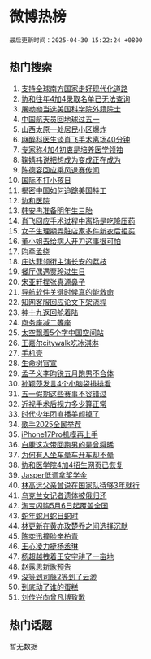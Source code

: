 # 微博热榜

`最后更新时间：2025-04-30 15:22:24 +0800`

## 热门搜索

1. [支持全球南方国家走好现代化道路](https://m.weibo.cn/search?containerid=100103type%3D1%26t%3D10%26q%3D%23%E6%94%AF%E6%8C%81%E5%85%A8%E7%90%83%E5%8D%97%E6%96%B9%E5%9B%BD%E5%AE%B6%E8%B5%B0%E5%A5%BD%E7%8E%B0%E4%BB%A3%E5%8C%96%E9%81%93%E8%B7%AF%23&stream_entry_id=51&isnewpage=1&extparam=seat%3D1%26filter_type%3Drealtimehot%26pos%3D0%26stream_entry_id%3D51%26c_type%3D51%26q%3D%2523%25E6%2594%25AF%25E6%258C%2581%25E5%2585%25A8%25E7%2590%2583%25E5%258D%2597%25E6%2596%25B9%25E5%259B%25BD%25E5%25AE%25B6%25E8%25B5%25B0%25E5%25A5%25BD%25E7%258E%25B0%25E4%25BB%25A3%25E5%258C%2596%25E9%2581%2593%25E8%25B7%25AF%2523%26dgr%3D0%26cate%3D10103%26display_time%3D1745997743%26pre_seqid%3D174599774316801870907113)
1. [协和往年4加4录取名单已无法查询](https://m.weibo.cn/search?containerid=100103type%3D1%26t%3D10%26q%3D%23%E5%8D%8F%E5%92%8C%E5%BE%80%E5%B9%B44%E5%8A%A04%E5%BD%95%E5%8F%96%E5%90%8D%E5%8D%95%E5%B7%B2%E6%97%A0%E6%B3%95%E6%9F%A5%E8%AF%A2%23&stream_entry_id=31&isnewpage=1&extparam=seat%3D1%26realpos%3D1%26flag%3D1%26c_type%3D31%26pos%3D0%26dgr%3D0%26cate%3D5001%26filter_type%3Drealtimehot%26stream_entry_id%3D31%26lcate%3D5001%26band_rank%3D1%26q%3D%2523%25E5%258D%258F%25E5%2592%258C%25E5%25BE%2580%25E5%25B9%25B44%25E5%258A%25A04%25E5%25BD%2595%25E5%258F%2596%25E5%2590%258D%25E5%258D%2595%25E5%25B7%25B2%25E6%2597%25A0%25E6%25B3%2595%25E6%259F%25A5%25E8%25AF%25A2%2523%26display_time%3D1745997743%26pre_seqid%3D174599774316801870907113)
1. [屠呦呦当选美国科学院外籍院士](https://m.weibo.cn/search?containerid=100103type%3D1%26t%3D10%26q%3D%23%E5%B1%A0%E5%91%A6%E5%91%A6%E5%BD%93%E9%80%89%E7%BE%8E%E5%9B%BD%E7%A7%91%E5%AD%A6%E9%99%A2%E5%A4%96%E7%B1%8D%E9%99%A2%E5%A3%AB%23&stream_entry_id=31&isnewpage=1&extparam=seat%3D1%26realpos%3D2%26flag%3D2%26c_type%3D31%26pos%3D1%26dgr%3D0%26cate%3D5001%26filter_type%3Drealtimehot%26stream_entry_id%3D31%26lcate%3D5001%26band_rank%3D2%26q%3D%2523%25E5%25B1%25A0%25E5%2591%25A6%25E5%2591%25A6%25E5%25BD%2593%25E9%2580%2589%25E7%25BE%258E%25E5%259B%25BD%25E7%25A7%2591%25E5%25AD%25A6%25E9%2599%25A2%25E5%25A4%2596%25E7%25B1%258D%25E9%2599%25A2%25E5%25A3%25AB%2523%26display_time%3D1745997743%26pre_seqid%3D174599774316801870907113)
1. [中国航天员回地球过五一](https://m.weibo.cn/search?containerid=100103type%3D1%26t%3D10%26q%3D%23%E4%B8%AD%E5%9B%BD%E8%88%AA%E5%A4%A9%E5%91%98%E5%9B%9E%E5%9C%B0%E7%90%83%E8%BF%87%E4%BA%94%E4%B8%80%23&stream_entry_id=31&isnewpage=1&extparam=seat%3D1%26realpos%3D3%26flag%3D0%26c_type%3D31%26pos%3D2%26dgr%3D0%26cate%3D5001%26filter_type%3Drealtimehot%26stream_entry_id%3D31%26lcate%3D5001%26band_rank%3D3%26q%3D%2523%25E4%25B8%25AD%25E5%259B%25BD%25E8%2588%25AA%25E5%25A4%25A9%25E5%2591%2598%25E5%259B%259E%25E5%259C%25B0%25E7%2590%2583%25E8%25BF%2587%25E4%25BA%2594%25E4%25B8%2580%2523%26display_time%3D1745997743%26pre_seqid%3D174599774316801870907113)
1. [山西太原一处居民小区爆炸](https://m.weibo.cn/search?containerid=100103type%3D1%26t%3D10%26q%3D%23%E5%B1%B1%E8%A5%BF%E5%A4%AA%E5%8E%9F%E4%B8%80%E5%A4%84%E5%B1%85%E6%B0%91%E5%B0%8F%E5%8C%BA%E7%88%86%E7%82%B8%23&stream_entry_id=31&isnewpage=1&extparam=seat%3D1%26realpos%3D4%26flag%3D1%26c_type%3D31%26pos%3D3%26dgr%3D0%26cate%3D5001%26filter_type%3Drealtimehot%26stream_entry_id%3D31%26lcate%3D5001%26band_rank%3D4%26q%3D%2523%25E5%25B1%25B1%25E8%25A5%25BF%25E5%25A4%25AA%25E5%258E%259F%25E4%25B8%2580%25E5%25A4%2584%25E5%25B1%2585%25E6%25B0%2591%25E5%25B0%258F%25E5%258C%25BA%25E7%2588%2586%25E7%2582%25B8%2523%26display_time%3D1745997743%26pre_seqid%3D174599774316801870907113)
1. [麻醉科医生谈肖飞手术离场40分钟](https://m.weibo.cn/search?containerid=100103type%3D1%26t%3D10%26q%3D%23%E9%BA%BB%E9%86%89%E7%A7%91%E5%8C%BB%E7%94%9F%E8%B0%88%E8%82%96%E9%A3%9E%E6%89%8B%E6%9C%AF%E7%A6%BB%E5%9C%BA40%E5%88%86%E9%92%9F%23&stream_entry_id=31&isnewpage=1&extparam=seat%3D1%26realpos%3D5%26flag%3D0%26c_type%3D31%26pos%3D4%26dgr%3D0%26cate%3D5001%26filter_type%3Drealtimehot%26stream_entry_id%3D31%26lcate%3D5001%26band_rank%3D5%26q%3D%2523%25E9%25BA%25BB%25E9%2586%2589%25E7%25A7%2591%25E5%258C%25BB%25E7%2594%259F%25E8%25B0%2588%25E8%2582%2596%25E9%25A3%259E%25E6%2589%258B%25E6%259C%25AF%25E7%25A6%25BB%25E5%259C%25BA40%25E5%2588%2586%25E9%2592%259F%2523%26display_time%3D1745997743%26pre_seqid%3D174599774316801870907113)
1. [专家称4加4初衷是培养医学领袖](https://m.weibo.cn/search?containerid=100103type%3D1%26t%3D10%26q%3D%23%E4%B8%93%E5%AE%B6%E7%A7%B04%E5%8A%A04%E5%88%9D%E8%A1%B7%E6%98%AF%E5%9F%B9%E5%85%BB%E5%8C%BB%E5%AD%A6%E9%A2%86%E8%A2%96%23&stream_entry_id=31&isnewpage=1&extparam=seat%3D1%26realpos%3D6%26flag%3D0%26c_type%3D31%26pos%3D5%26dgr%3D0%26cate%3D5001%26filter_type%3Drealtimehot%26stream_entry_id%3D31%26lcate%3D5001%26band_rank%3D6%26q%3D%2523%25E4%25B8%2593%25E5%25AE%25B6%25E7%25A7%25B04%25E5%258A%25A04%25E5%2588%259D%25E8%25A1%25B7%25E6%2598%25AF%25E5%259F%25B9%25E5%2585%25BB%25E5%258C%25BB%25E5%25AD%25A6%25E9%25A2%2586%25E8%25A2%2596%2523%26display_time%3D1745997743%26pre_seqid%3D174599774316801870907113)
1. [鞠婧祎说把想成为变成正在成为](https://m.weibo.cn/search?containerid=100103type%3D1%26t%3D10%26q%3D%23%E9%9E%A0%E5%A9%A7%E7%A5%8E%E8%AF%B4%E6%8A%8A%E6%83%B3%E6%88%90%E4%B8%BA%E5%8F%98%E6%88%90%E6%AD%A3%E5%9C%A8%E6%88%90%E4%B8%BA%23&stream_entry_id=31&isnewpage=1&extparam=seat%3D1%26realpos%3D7%26flag%3D1%26c_type%3D31%26pos%3D6%26dgr%3D0%26cate%3D5001%26filter_type%3Drealtimehot%26stream_entry_id%3D31%26lcate%3D5001%26band_rank%3D7%26q%3D%2523%25E9%259E%25A0%25E5%25A9%25A7%25E7%25A5%258E%25E8%25AF%25B4%25E6%258A%258A%25E6%2583%25B3%25E6%2588%2590%25E4%25B8%25BA%25E5%258F%2598%25E6%2588%2590%25E6%25AD%25A3%25E5%259C%25A8%25E6%2588%2590%25E4%25B8%25BA%2523%26display_time%3D1745997743%26pre_seqid%3D174599774316801870907113)
1. [陈德容回应乘风退赛传闻](https://m.weibo.cn/search?containerid=100103type%3D1%26t%3D10%26q%3D%23%E9%99%88%E5%BE%B7%E5%AE%B9%E5%9B%9E%E5%BA%94%E4%B9%98%E9%A3%8E%E9%80%80%E8%B5%9B%E4%BC%A0%E9%97%BB%23&stream_entry_id=31&isnewpage=1&extparam=seat%3D1%26realpos%3D8%26flag%3D1%26c_type%3D31%26pos%3D7%26dgr%3D0%26cate%3D5001%26filter_type%3Drealtimehot%26stream_entry_id%3D31%26lcate%3D5001%26band_rank%3D8%26q%3D%2523%25E9%2599%2588%25E5%25BE%25B7%25E5%25AE%25B9%25E5%259B%259E%25E5%25BA%2594%25E4%25B9%2598%25E9%25A3%258E%25E9%2580%2580%25E8%25B5%259B%25E4%25BC%25A0%25E9%2597%25BB%2523%26display_time%3D1745997743%26pre_seqid%3D174599774316801870907113)
1. [国际不打小孩日](https://m.weibo.cn/search?containerid=100103type%3D1%26t%3D10%26q%3D%E5%9B%BD%E9%99%85%E4%B8%8D%E6%89%93%E5%B0%8F%E5%AD%A9%E6%97%A5&stream_entry_id=31&isnewpage=1&extparam=seat%3D1%26realpos%3D9%26flag%3D1%26c_type%3D31%26pos%3D8%26dgr%3D0%26cate%3D5001%26filter_type%3Drealtimehot%26stream_entry_id%3D31%26lcate%3D5001%26band_rank%3D9%26q%3D%25E5%259B%25BD%25E9%2599%2585%25E4%25B8%258D%25E6%2589%2593%25E5%25B0%258F%25E5%25AD%25A9%25E6%2597%25A5%26display_time%3D1745997743%26pre_seqid%3D174599774316801870907113)
1. [揭密中国如何追踪美国特工](https://m.weibo.cn/search?containerid=100103type%3D1%26t%3D10%26q%3D%23%E6%8F%AD%E5%AF%86%E4%B8%AD%E5%9B%BD%E5%A6%82%E4%BD%95%E8%BF%BD%E8%B8%AA%E7%BE%8E%E5%9B%BD%E7%89%B9%E5%B7%A5%23&stream_entry_id=31&isnewpage=1&extparam=seat%3D1%26realpos%3D10%26flag%3D0%26c_type%3D31%26pos%3D9%26dgr%3D0%26cate%3D5001%26filter_type%3Drealtimehot%26stream_entry_id%3D31%26lcate%3D5001%26band_rank%3D10%26q%3D%2523%25E6%258F%25AD%25E5%25AF%2586%25E4%25B8%25AD%25E5%259B%25BD%25E5%25A6%2582%25E4%25BD%2595%25E8%25BF%25BD%25E8%25B8%25AA%25E7%25BE%258E%25E5%259B%25BD%25E7%2589%25B9%25E5%25B7%25A5%2523%26display_time%3D1745997743%26pre_seqid%3D174599774316801870907113)
1. [协和医院](https://m.weibo.cn/search?containerid=100103type%3D1%26t%3D10%26q%3D%E5%8D%8F%E5%92%8C%E5%8C%BB%E9%99%A2&stream_entry_id=31&isnewpage=1&extparam=seat%3D1%26realpos%3D11%26flag%3D2%26c_type%3D31%26pos%3D10%26dgr%3D0%26cate%3D5001%26filter_type%3Drealtimehot%26stream_entry_id%3D31%26lcate%3D5001%26band_rank%3D11%26q%3D%25E5%258D%258F%25E5%2592%258C%25E5%258C%25BB%25E9%2599%25A2%26display_time%3D1745997743%26pre_seqid%3D174599774316801870907113)
1. [韩安冉准备明年生三胎](https://m.weibo.cn/search?containerid=100103type%3D1%26t%3D10%26q%3D%23%E9%9F%A9%E5%AE%89%E5%86%89%E5%87%86%E5%A4%87%E6%98%8E%E5%B9%B4%E7%94%9F%E4%B8%89%E8%83%8E%23&stream_entry_id=31&isnewpage=1&extparam=seat%3D1%26realpos%3D12%26flag%3D1%26c_type%3D31%26pos%3D11%26dgr%3D0%26cate%3D5001%26filter_type%3Drealtimehot%26stream_entry_id%3D31%26lcate%3D5001%26band_rank%3D12%26q%3D%2523%25E9%259F%25A9%25E5%25AE%2589%25E5%2586%2589%25E5%2587%2586%25E5%25A4%2587%25E6%2598%258E%25E5%25B9%25B4%25E7%2594%259F%25E4%25B8%2589%25E8%2583%258E%2523%26display_time%3D1745997743%26pre_seqid%3D174599774316801870907113)
1. [肖飞回应手术过程中离场是吃降压药](https://m.weibo.cn/search?containerid=100103type%3D1%26t%3D10%26q%3D%23%E8%82%96%E9%A3%9E%E5%9B%9E%E5%BA%94%E6%89%8B%E6%9C%AF%E8%BF%87%E7%A8%8B%E4%B8%AD%E7%A6%BB%E5%9C%BA%E6%98%AF%E5%90%83%E9%99%8D%E5%8E%8B%E8%8D%AF%23&stream_entry_id=31&isnewpage=1&extparam=seat%3D1%26realpos%3D13%26flag%3D2%26c_type%3D31%26pos%3D12%26dgr%3D0%26cate%3D5001%26filter_type%3Drealtimehot%26stream_entry_id%3D31%26lcate%3D5001%26band_rank%3D13%26q%3D%2523%25E8%2582%2596%25E9%25A3%259E%25E5%259B%259E%25E5%25BA%2594%25E6%2589%258B%25E6%259C%25AF%25E8%25BF%2587%25E7%25A8%258B%25E4%25B8%25AD%25E7%25A6%25BB%25E5%259C%25BA%25E6%2598%25AF%25E5%2590%2583%25E9%2599%258D%25E5%258E%258B%25E8%258D%25AF%2523%26display_time%3D1745997743%26pre_seqid%3D174599774316801870907113)
1. [女子生理期弄脏店家多件新衣后拒买](https://m.weibo.cn/search?containerid=100103type%3D1%26t%3D10%26q%3D%23%E5%A5%B3%E5%AD%90%E7%94%9F%E7%90%86%E6%9C%9F%E5%BC%84%E8%84%8F%E5%BA%97%E5%AE%B6%E5%A4%9A%E4%BB%B6%E6%96%B0%E8%A1%A3%E5%90%8E%E6%8B%92%E4%B9%B0%23&stream_entry_id=31&isnewpage=1&extparam=seat%3D1%26realpos%3D14%26flag%3D2%26c_type%3D31%26pos%3D13%26dgr%3D0%26cate%3D5001%26filter_type%3Drealtimehot%26stream_entry_id%3D31%26lcate%3D5001%26band_rank%3D14%26q%3D%2523%25E5%25A5%25B3%25E5%25AD%2590%25E7%2594%259F%25E7%2590%2586%25E6%259C%259F%25E5%25BC%2584%25E8%2584%258F%25E5%25BA%2597%25E5%25AE%25B6%25E5%25A4%259A%25E4%25BB%25B6%25E6%2596%25B0%25E8%25A1%25A3%25E5%2590%258E%25E6%258B%2592%25E4%25B9%25B0%2523%26display_time%3D1745997743%26pre_seqid%3D174599774316801870907113)
1. [董小姐去给病人开刀这事很可怕](https://m.weibo.cn/search?containerid=100103type%3D1%26t%3D10%26q%3D%E8%91%A3%E5%B0%8F%E5%A7%90%E5%8E%BB%E7%BB%99%E7%97%85%E4%BA%BA%E5%BC%80%E5%88%80%E8%BF%99%E4%BA%8B%E5%BE%88%E5%8F%AF%E6%80%95&stream_entry_id=31&isnewpage=1&extparam=seat%3D1%26realpos%3D15%26flag%3D2%26c_type%3D31%26pos%3D14%26dgr%3D0%26cate%3D5001%26filter_type%3Drealtimehot%26stream_entry_id%3D31%26lcate%3D5001%26band_rank%3D15%26q%3D%25E8%2591%25A3%25E5%25B0%258F%25E5%25A7%2590%25E5%258E%25BB%25E7%25BB%2599%25E7%2597%2585%25E4%25BA%25BA%25E5%25BC%2580%25E5%2588%2580%25E8%25BF%2599%25E4%25BA%258B%25E5%25BE%2588%25E5%258F%25AF%25E6%2580%2595%26display_time%3D1745997743%26pre_seqid%3D174599774316801870907113)
1. [昀牵孟绕](https://m.weibo.cn/search?containerid=100103type%3D1%26t%3D10%26q%3D%23%E6%98%80%E7%89%B5%E5%AD%9F%E7%BB%95%23&stream_entry_id=31&isnewpage=1&extparam=seat%3D1%26realpos%3D16%26flag%3D1%26c_type%3D31%26pos%3D15%26dgr%3D0%26cate%3D5001%26filter_type%3Drealtimehot%26stream_entry_id%3D31%26lcate%3D5001%26band_rank%3D16%26q%3D%2523%25E6%2598%2580%25E7%2589%25B5%25E5%25AD%259F%25E7%25BB%2595%2523%26display_time%3D1745997743%26pre_seqid%3D174599774316801870907113)
1. [庄达菲领衔主演长安的荔枝](https://m.weibo.cn/search?containerid=100103type%3D1%26t%3D10%26q%3D%23%E5%BA%84%E8%BE%BE%E8%8F%B2%E9%A2%86%E8%A1%94%E4%B8%BB%E6%BC%94%E9%95%BF%E5%AE%89%E7%9A%84%E8%8D%94%E6%9E%9D%23&stream_entry_id=31&isnewpage=1&extparam=seat%3D1%26realpos%3D17%26flag%3D1%26c_type%3D31%26pos%3D16%26dgr%3D0%26cate%3D5001%26filter_type%3Drealtimehot%26stream_entry_id%3D31%26lcate%3D5001%26band_rank%3D17%26q%3D%2523%25E5%25BA%2584%25E8%25BE%25BE%25E8%258F%25B2%25E9%25A2%2586%25E8%25A1%2594%25E4%25B8%25BB%25E6%25BC%2594%25E9%2595%25BF%25E5%25AE%2589%25E7%259A%2584%25E8%258D%2594%25E6%259E%259D%2523%26display_time%3D1745997743%26pre_seqid%3D174599774316801870907113)
1. [餐厅偶遇贾玲过生日](https://m.weibo.cn/search?containerid=100103type%3D1%26t%3D10%26q%3D%23%E9%A4%90%E5%8E%85%E5%81%B6%E9%81%87%E8%B4%BE%E7%8E%B2%E8%BF%87%E7%94%9F%E6%97%A5%23&stream_entry_id=31&isnewpage=1&extparam=seat%3D1%26realpos%3D18%26flag%3D0%26c_type%3D31%26pos%3D17%26dgr%3D0%26cate%3D5001%26filter_type%3Drealtimehot%26stream_entry_id%3D31%26lcate%3D5001%26band_rank%3D18%26q%3D%2523%25E9%25A4%2590%25E5%258E%2585%25E5%2581%25B6%25E9%2581%2587%25E8%25B4%25BE%25E7%258E%25B2%25E8%25BF%2587%25E7%2594%259F%25E6%2597%25A5%2523%26display_time%3D1745997743%26pre_seqid%3D174599774316801870907113)
1. [宋亚轩捏张真源鼻子](https://m.weibo.cn/search?containerid=100103type%3D1%26t%3D10%26q%3D%E5%AE%8B%E4%BA%9A%E8%BD%A9%E6%8D%8F%E5%BC%A0%E7%9C%9F%E6%BA%90%E9%BC%BB%E5%AD%90&stream_entry_id=31&isnewpage=1&extparam=seat%3D1%26realpos%3D19%26flag%3D1%26c_type%3D31%26pos%3D18%26dgr%3D0%26cate%3D5001%26filter_type%3Drealtimehot%26stream_entry_id%3D31%26lcate%3D5001%26band_rank%3D19%26q%3D%25E5%25AE%258B%25E4%25BA%259A%25E8%25BD%25A9%25E6%258D%258F%25E5%25BC%25A0%25E7%259C%259F%25E6%25BA%2590%25E9%25BC%25BB%25E5%25AD%2590%26display_time%3D1745997743%26pre_seqid%3D174599774316801870907113)
1. [导航软件关键时候真的能救命](https://m.weibo.cn/search?containerid=100103type%3D1%26t%3D10%26q%3D%23%E5%AF%BC%E8%88%AA%E8%BD%AF%E4%BB%B6%E5%85%B3%E9%94%AE%E6%97%B6%E5%80%99%E7%9C%9F%E7%9A%84%E8%83%BD%E6%95%91%E5%91%BD%23&stream_entry_id=31&isnewpage=1&extparam=seat%3D1%26realpos%3D20%26flag%3D1%26c_type%3D31%26pos%3D19%26dgr%3D0%26cate%3D5001%26filter_type%3Drealtimehot%26stream_entry_id%3D31%26lcate%3D5001%26band_rank%3D20%26q%3D%2523%25E5%25AF%25BC%25E8%2588%25AA%25E8%25BD%25AF%25E4%25BB%25B6%25E5%2585%25B3%25E9%2594%25AE%25E6%2597%25B6%25E5%2580%2599%25E7%259C%259F%25E7%259A%2584%25E8%2583%25BD%25E6%2595%2591%25E5%2591%25BD%2523%26display_time%3D1745997743%26pre_seqid%3D174599774316801870907113)
1. [知网客服回应论文下架流程](https://m.weibo.cn/search?containerid=100103type%3D1%26t%3D10%26q%3D%23%E7%9F%A5%E7%BD%91%E5%AE%A2%E6%9C%8D%E5%9B%9E%E5%BA%94%E8%AE%BA%E6%96%87%E4%B8%8B%E6%9E%B6%E6%B5%81%E7%A8%8B%23&stream_entry_id=31&isnewpage=1&extparam=seat%3D1%26realpos%3D21%26flag%3D0%26c_type%3D31%26pos%3D20%26dgr%3D0%26cate%3D5001%26filter_type%3Drealtimehot%26stream_entry_id%3D31%26lcate%3D5001%26band_rank%3D21%26q%3D%2523%25E7%259F%25A5%25E7%25BD%2591%25E5%25AE%25A2%25E6%259C%258D%25E5%259B%259E%25E5%25BA%2594%25E8%25AE%25BA%25E6%2596%2587%25E4%25B8%258B%25E6%259E%25B6%25E6%25B5%2581%25E7%25A8%258B%2523%26display_time%3D1745997743%26pre_seqid%3D174599774316801870907113)
1. [神十九返回舱着陆](https://m.weibo.cn/search?containerid=100103type%3D1%26t%3D10%26q%3D%23%E7%A5%9E%E5%8D%81%E4%B9%9D%E8%BF%94%E5%9B%9E%E8%88%B1%E7%9D%80%E9%99%86%23&stream_entry_id=31&isnewpage=1&extparam=seat%3D1%26realpos%3D22%26flag%3D0%26c_type%3D31%26pos%3D21%26dgr%3D0%26cate%3D5001%26filter_type%3Drealtimehot%26stream_entry_id%3D31%26lcate%3D5001%26band_rank%3D22%26q%3D%2523%25E7%25A5%259E%25E5%258D%2581%25E4%25B9%259D%25E8%25BF%2594%25E5%259B%259E%25E8%2588%25B1%25E7%259D%2580%25E9%2599%2586%2523%26display_time%3D1745997743%26pre_seqid%3D174599774316801870907113)
1. [商务座减二等座](https://m.weibo.cn/search?containerid=100103type%3D1%26t%3D10%26q%3D%E5%95%86%E5%8A%A1%E5%BA%A7%E5%87%8F%E4%BA%8C%E7%AD%89%E5%BA%A7&stream_entry_id=31&isnewpage=1&extparam=seat%3D1%26realpos%3D23%26flag%3D2%26c_type%3D31%26pos%3D22%26dgr%3D0%26cate%3D5001%26filter_type%3Drealtimehot%26stream_entry_id%3D31%26lcate%3D5001%26band_rank%3D23%26q%3D%25E5%2595%2586%25E5%258A%25A1%25E5%25BA%25A7%25E5%2587%258F%25E4%25BA%258C%25E7%25AD%2589%25E5%25BA%25A7%26display_time%3D1745997743%26pre_seqid%3D174599774316801870907113)
1. [太空飘着5个字中国空间站](https://m.weibo.cn/search?containerid=100103type%3D1%26t%3D10%26q%3D%23%E5%A4%AA%E7%A9%BA%E9%A3%98%E7%9D%805%E4%B8%AA%E5%AD%97%E4%B8%AD%E5%9B%BD%E7%A9%BA%E9%97%B4%E7%AB%99%23&stream_entry_id=31&isnewpage=1&extparam=seat%3D1%26realpos%3D24%26flag%3D0%26c_type%3D31%26pos%3D23%26dgr%3D0%26cate%3D5001%26filter_type%3Drealtimehot%26stream_entry_id%3D31%26lcate%3D5001%26band_rank%3D24%26q%3D%2523%25E5%25A4%25AA%25E7%25A9%25BA%25E9%25A3%2598%25E7%259D%25805%25E4%25B8%25AA%25E5%25AD%2597%25E4%25B8%25AD%25E5%259B%25BD%25E7%25A9%25BA%25E9%2597%25B4%25E7%25AB%2599%2523%26display_time%3D1745997743%26pre_seqid%3D174599774316801870907113)
1. [王嘉尔citywalk吃冰淇淋](https://m.weibo.cn/search?containerid=100103type%3D1%26t%3D10%26q%3D%23%E7%8E%8B%E5%98%89%E5%B0%94citywalk%E5%90%83%E5%86%B0%E6%B7%87%E6%B7%8B%23&stream_entry_id=31&isnewpage=1&extparam=seat%3D1%26realpos%3D25%26flag%3D1%26c_type%3D31%26pos%3D24%26dgr%3D0%26cate%3D5001%26filter_type%3Drealtimehot%26stream_entry_id%3D31%26lcate%3D5001%26band_rank%3D25%26q%3D%2523%25E7%258E%258B%25E5%2598%2589%25E5%25B0%2594citywalk%25E5%2590%2583%25E5%2586%25B0%25E6%25B7%2587%25E6%25B7%258B%2523%26display_time%3D1745997743%26pre_seqid%3D174599774316801870907113)
1. [手机壳](https://m.weibo.cn/search?containerid=100103type%3D1%26t%3D10%26q%3D%E6%89%8B%E6%9C%BA%E5%A3%B3&stream_entry_id=31&isnewpage=1&extparam=seat%3D1%26realpos%3D26%26flag%3D1%26c_type%3D31%26pos%3D25%26dgr%3D0%26cate%3D5001%26filter_type%3Drealtimehot%26stream_entry_id%3D31%26lcate%3D5001%26band_rank%3D26%26q%3D%25E6%2589%258B%25E6%259C%25BA%25E5%25A3%25B3%26display_time%3D1745997743%26pre_seqid%3D174599774316801870907113)
1. [生命树官宣](https://m.weibo.cn/search?containerid=100103type%3D1%26t%3D10%26q%3D%23%E7%94%9F%E5%91%BD%E6%A0%91%E5%AE%98%E5%AE%A3%23&stream_entry_id=31&isnewpage=1&extparam=seat%3D1%26realpos%3D27%26flag%3D0%26c_type%3D31%26pos%3D26%26dgr%3D0%26cate%3D5001%26filter_type%3Drealtimehot%26stream_entry_id%3D31%26lcate%3D5001%26band_rank%3D27%26q%3D%2523%25E7%2594%259F%25E5%2591%25BD%25E6%25A0%2591%25E5%25AE%2598%25E5%25AE%25A3%2523%26display_time%3D1745997743%26pre_seqid%3D174599774316801870907113)
1. [孟子义李昀锐五月跑男不合体](https://m.weibo.cn/search?containerid=100103type%3D1%26t%3D10%26q%3D%E5%AD%9F%E5%AD%90%E4%B9%89%E6%9D%8E%E6%98%80%E9%94%90%E4%BA%94%E6%9C%88%E8%B7%91%E7%94%B7%E4%B8%8D%E5%90%88%E4%BD%93&stream_entry_id=31&isnewpage=1&extparam=seat%3D1%26realpos%3D28%26flag%3D1%26c_type%3D31%26pos%3D27%26dgr%3D0%26cate%3D5001%26filter_type%3Drealtimehot%26stream_entry_id%3D31%26lcate%3D5001%26band_rank%3D28%26q%3D%25E5%25AD%259F%25E5%25AD%2590%25E4%25B9%2589%25E6%259D%258E%25E6%2598%2580%25E9%2594%2590%25E4%25BA%2594%25E6%259C%2588%25E8%25B7%2591%25E7%2594%25B7%25E4%25B8%258D%25E5%2590%2588%25E4%25BD%2593%26display_time%3D1745997743%26pre_seqid%3D174599774316801870907113)
1. [孙颖莎发言4个小脑袋排排看](https://m.weibo.cn/search?containerid=100103type%3D1%26t%3D10%26q%3D%23%E5%AD%99%E9%A2%96%E8%8E%8E%E5%8F%91%E8%A8%804%E4%B8%AA%E5%B0%8F%E8%84%91%E8%A2%8B%E6%8E%92%E6%8E%92%E7%9C%8B%23&stream_entry_id=31&isnewpage=1&extparam=seat%3D1%26realpos%3D29%26flag%3D1%26c_type%3D31%26pos%3D28%26dgr%3D0%26cate%3D5001%26filter_type%3Drealtimehot%26stream_entry_id%3D31%26lcate%3D5001%26band_rank%3D29%26q%3D%2523%25E5%25AD%2599%25E9%25A2%2596%25E8%258E%258E%25E5%258F%2591%25E8%25A8%25804%25E4%25B8%25AA%25E5%25B0%258F%25E8%2584%2591%25E8%25A2%258B%25E6%258E%2592%25E6%258E%2592%25E7%259C%258B%2523%26display_time%3D1745997743%26pre_seqid%3D174599774316801870907113)
1. [五一假期这些赛事不容错过](https://m.weibo.cn/search?containerid=100103type%3D1%26t%3D10%26q%3D%23%E4%BA%94%E4%B8%80%E5%81%87%E6%9C%9F%E8%BF%99%E4%BA%9B%E8%B5%9B%E4%BA%8B%E4%B8%8D%E5%AE%B9%E9%94%99%E8%BF%87%23&stream_entry_id=31&isnewpage=1&extparam=seat%3D1%26realpos%3D30%26flag%3D1%26c_type%3D31%26pos%3D29%26dgr%3D0%26cate%3D5001%26filter_type%3Drealtimehot%26stream_entry_id%3D31%26lcate%3D5001%26band_rank%3D30%26q%3D%2523%25E4%25BA%2594%25E4%25B8%2580%25E5%2581%2587%25E6%259C%259F%25E8%25BF%2599%25E4%25BA%259B%25E8%25B5%259B%25E4%25BA%258B%25E4%25B8%258D%25E5%25AE%25B9%25E9%2594%2599%25E8%25BF%2587%2523%26display_time%3D1745997743%26pre_seqid%3D174599774316801870907113)
1. [近视手术后视力多少算正常](https://m.weibo.cn/search?containerid=100103type%3D1%26t%3D10%26q%3D%E8%BF%91%E8%A7%86%E6%89%8B%E6%9C%AF%E5%90%8E%E8%A7%86%E5%8A%9B%E5%A4%9A%E5%B0%91%E7%AE%97%E6%AD%A3%E5%B8%B8&stream_entry_id=31&isnewpage=1&extparam=seat%3D1%26realpos%3D31%26flag%3D1%26c_type%3D31%26band_rank%3D31%26dgr%3D0%26is_ai_ask%3D1%26filter_type%3Drealtimehot%26stream_entry_id%3D31%26cate%3D5001%26q%3D%25E8%25BF%2591%25E8%25A7%2586%25E6%2589%258B%25E6%259C%25AF%25E5%2590%258E%25E8%25A7%2586%25E5%258A%259B%25E5%25A4%259A%25E5%25B0%2591%25E7%25AE%2597%25E6%25AD%25A3%25E5%25B8%25B8%26lcate%3D5001%26pos%3D30%26display_time%3D1745997743%26pre_seqid%3D174599774316801870907113)
1. [时代少年团直播美颜掉了](https://m.weibo.cn/search?containerid=100103type%3D1%26t%3D10%26q%3D%E6%97%B6%E4%BB%A3%E5%B0%91%E5%B9%B4%E5%9B%A2%E7%9B%B4%E6%92%AD%E7%BE%8E%E9%A2%9C%E6%8E%89%E4%BA%86&stream_entry_id=31&isnewpage=1&extparam=seat%3D1%26realpos%3D32%26flag%3D0%26c_type%3D31%26pos%3D31%26dgr%3D0%26cate%3D5001%26filter_type%3Drealtimehot%26stream_entry_id%3D31%26lcate%3D5001%26band_rank%3D32%26q%3D%25E6%2597%25B6%25E4%25BB%25A3%25E5%25B0%2591%25E5%25B9%25B4%25E5%259B%25A2%25E7%259B%25B4%25E6%2592%25AD%25E7%25BE%258E%25E9%25A2%259C%25E6%258E%2589%25E4%25BA%2586%26display_time%3D1745997743%26pre_seqid%3D174599774316801870907113)
1. [歌手2025全民举荐](https://m.weibo.cn/search?containerid=100103type%3D1%26t%3D10%26q%3D%23%E6%AD%8C%E6%89%8B2025%E5%85%A8%E6%B0%91%E4%B8%BE%E8%8D%90%23&stream_entry_id=31&isnewpage=1&extparam=seat%3D1%26realpos%3D33%26flag%3D1%26c_type%3D31%26pos%3D32%26dgr%3D0%26cate%3D5001%26filter_type%3Drealtimehot%26stream_entry_id%3D31%26lcate%3D5001%26band_rank%3D33%26q%3D%2523%25E6%25AD%258C%25E6%2589%258B2025%25E5%2585%25A8%25E6%25B0%2591%25E4%25B8%25BE%25E8%258D%2590%2523%26display_time%3D1745997743%26pre_seqid%3D174599774316801870907113)
1. [iPhone17Pro机模再上手](https://m.weibo.cn/search?containerid=100103type%3D1%26t%3D10%26q%3D%23iPhone17Pro%E6%9C%BA%E6%A8%A1%E5%86%8D%E4%B8%8A%E6%89%8B%23&stream_entry_id=31&isnewpage=1&extparam=seat%3D1%26realpos%3D34%26flag%3D1%26c_type%3D31%26pos%3D33%26dgr%3D0%26cate%3D5001%26filter_type%3Drealtimehot%26stream_entry_id%3D31%26lcate%3D5001%26band_rank%3D34%26q%3D%2523iPhone17Pro%25E6%259C%25BA%25E6%25A8%25A1%25E5%2586%258D%25E4%25B8%258A%25E6%2589%258B%2523%26display_time%3D1745997743%26pre_seqid%3D174599774316801870907113)
1. [白鹿这次带回跑男的是曾舜晞](https://m.weibo.cn/search?containerid=100103type%3D1%26t%3D10%26q%3D%E7%99%BD%E9%B9%BF%E8%BF%99%E6%AC%A1%E5%B8%A6%E5%9B%9E%E8%B7%91%E7%94%B7%E7%9A%84%E6%98%AF%E6%9B%BE%E8%88%9C%E6%99%9E&stream_entry_id=31&isnewpage=1&extparam=seat%3D1%26realpos%3D35%26flag%3D1%26c_type%3D31%26pos%3D34%26dgr%3D0%26cate%3D5001%26filter_type%3Drealtimehot%26stream_entry_id%3D31%26lcate%3D5001%26band_rank%3D35%26q%3D%25E7%2599%25BD%25E9%25B9%25BF%25E8%25BF%2599%25E6%25AC%25A1%25E5%25B8%25A6%25E5%259B%259E%25E8%25B7%2591%25E7%2594%25B7%25E7%259A%2584%25E6%2598%25AF%25E6%259B%25BE%25E8%2588%259C%25E6%2599%259E%26display_time%3D1745997743%26pre_seqid%3D174599774316801870907113)
1. [为何有人坐车晕车开车却不晕](https://m.weibo.cn/search?containerid=100103type%3D1%26t%3D10%26q%3D%E4%B8%BA%E4%BD%95%E6%9C%89%E4%BA%BA%E5%9D%90%E8%BD%A6%E6%99%95%E8%BD%A6%E5%BC%80%E8%BD%A6%E5%8D%B4%E4%B8%8D%E6%99%95&stream_entry_id=31&isnewpage=1&extparam=seat%3D1%26realpos%3D36%26flag%3D1%26c_type%3D31%26band_rank%3D36%26dgr%3D0%26is_ai_ask%3D1%26filter_type%3Drealtimehot%26stream_entry_id%3D31%26cate%3D5001%26q%3D%25E4%25B8%25BA%25E4%25BD%2595%25E6%259C%2589%25E4%25BA%25BA%25E5%259D%2590%25E8%25BD%25A6%25E6%2599%2595%25E8%25BD%25A6%25E5%25BC%2580%25E8%25BD%25A6%25E5%258D%25B4%25E4%25B8%258D%25E6%2599%2595%26lcate%3D5001%26pos%3D35%26display_time%3D1745997743%26pre_seqid%3D174599774316801870907113)
1. [协和医学院4加4招生网页已恢复](https://m.weibo.cn/search?containerid=100103type%3D1%26t%3D10%26q%3D%23%E5%8D%8F%E5%92%8C%E5%8C%BB%E5%AD%A6%E9%99%A24%E5%8A%A04%E6%8B%9B%E7%94%9F%E7%BD%91%E9%A1%B5%E5%B7%B2%E6%81%A2%E5%A4%8D%23&stream_entry_id=31&isnewpage=1&extparam=seat%3D1%26realpos%3D37%26flag%3D1%26c_type%3D31%26pos%3D36%26dgr%3D0%26cate%3D5001%26filter_type%3Drealtimehot%26stream_entry_id%3D31%26lcate%3D5001%26band_rank%3D37%26q%3D%2523%25E5%258D%258F%25E5%2592%258C%25E5%258C%25BB%25E5%25AD%25A6%25E9%2599%25A24%25E5%258A%25A04%25E6%258B%259B%25E7%2594%259F%25E7%25BD%2591%25E9%25A1%25B5%25E5%25B7%25B2%25E6%2581%25A2%25E5%25A4%258D%2523%26display_time%3D1745997743%26pre_seqid%3D174599774316801870907113)
1. [Jasper低调拿奖学金](https://m.weibo.cn/search?containerid=100103type%3D1%26t%3D10%26q%3DJasper%E4%BD%8E%E8%B0%83%E6%8B%BF%E5%A5%96%E5%AD%A6%E9%87%91&stream_entry_id=31&isnewpage=1&extparam=seat%3D1%26realpos%3D38%26flag%3D0%26c_type%3D31%26pos%3D37%26dgr%3D0%26cate%3D5001%26filter_type%3Drealtimehot%26stream_entry_id%3D31%26lcate%3D5001%26band_rank%3D38%26q%3DJasper%25E4%25BD%258E%25E8%25B0%2583%25E6%258B%25BF%25E5%25A5%2596%25E5%25AD%25A6%25E9%2587%2591%26display_time%3D1745997743%26pre_seqid%3D174599774316801870907113)
1. [林高远父亲曾说在国家队待够3年就行](https://m.weibo.cn/search?containerid=100103type%3D1%26t%3D10%26q%3D%23%E6%9E%97%E9%AB%98%E8%BF%9C%E7%88%B6%E4%BA%B2%E6%9B%BE%E8%AF%B4%E5%9C%A8%E5%9B%BD%E5%AE%B6%E9%98%9F%E5%BE%85%E5%A4%9F3%E5%B9%B4%E5%B0%B1%E8%A1%8C%23&stream_entry_id=31&isnewpage=1&extparam=seat%3D1%26realpos%3D39%26flag%3D1%26c_type%3D31%26pos%3D38%26dgr%3D0%26cate%3D5001%26filter_type%3Drealtimehot%26stream_entry_id%3D31%26lcate%3D5001%26band_rank%3D39%26q%3D%2523%25E6%259E%2597%25E9%25AB%2598%25E8%25BF%259C%25E7%2588%25B6%25E4%25BA%25B2%25E6%259B%25BE%25E8%25AF%25B4%25E5%259C%25A8%25E5%259B%25BD%25E5%25AE%25B6%25E9%2598%259F%25E5%25BE%2585%25E5%25A4%259F3%25E5%25B9%25B4%25E5%25B0%25B1%25E8%25A1%258C%2523%26display_time%3D1745997743%26pre_seqid%3D174599774316801870907113)
1. [乌克兰女记者遗体被俄归还](https://m.weibo.cn/search?containerid=100103type%3D1%26t%3D10%26q%3D%E4%B9%8C%E5%85%8B%E5%85%B0%E5%A5%B3%E8%AE%B0%E8%80%85%E9%81%97%E4%BD%93%E8%A2%AB%E4%BF%84%E5%BD%92%E8%BF%98&stream_entry_id=31&isnewpage=1&extparam=seat%3D1%26realpos%3D40%26flag%3D1%26c_type%3D31%26pos%3D39%26dgr%3D0%26cate%3D5001%26filter_type%3Drealtimehot%26stream_entry_id%3D31%26lcate%3D5001%26band_rank%3D40%26q%3D%25E4%25B9%258C%25E5%2585%258B%25E5%2585%25B0%25E5%25A5%25B3%25E8%25AE%25B0%25E8%2580%2585%25E9%2581%2597%25E4%25BD%2593%25E8%25A2%25AB%25E4%25BF%2584%25E5%25BD%2592%25E8%25BF%2598%26display_time%3D1745997743%26pre_seqid%3D174599774316801870907113)
1. [淘宝闪购5月6日起覆盖全国](https://m.weibo.cn/search?containerid=100103type%3D1%26t%3D10%26q%3D%23%E6%B7%98%E5%AE%9D%E9%97%AA%E8%B4%AD5%E6%9C%886%E6%97%A5%E8%B5%B7%E8%A6%86%E7%9B%96%E5%85%A8%E5%9B%BD%23&stream_entry_id=31&isnewpage=1&extparam=seat%3D1%26realpos%3D41%26flag%3D1%26c_type%3D31%26pos%3D40%26dgr%3D0%26cate%3D5001%26filter_type%3Drealtimehot%26stream_entry_id%3D31%26lcate%3D5001%26band_rank%3D41%26q%3D%2523%25E6%25B7%2598%25E5%25AE%259D%25E9%2597%25AA%25E8%25B4%25AD5%25E6%259C%25886%25E6%2597%25A5%25E8%25B5%25B7%25E8%25A6%2586%25E7%259B%2596%25E5%2585%25A8%25E5%259B%25BD%2523%26display_time%3D1745997743%26pre_seqid%3D174599774316801870907113)
1. [蛇年蛇月蛇日蛇时](https://m.weibo.cn/search?containerid=100103type%3D1%26t%3D10%26q%3D%23%E8%9B%87%E5%B9%B4%E8%9B%87%E6%9C%88%E8%9B%87%E6%97%A5%E8%9B%87%E6%97%B6%23&stream_entry_id=31&isnewpage=1&extparam=seat%3D1%26realpos%3D42%26flag%3D0%26c_type%3D31%26pos%3D41%26dgr%3D0%26cate%3D5001%26filter_type%3Drealtimehot%26stream_entry_id%3D31%26lcate%3D5001%26band_rank%3D42%26q%3D%2523%25E8%259B%2587%25E5%25B9%25B4%25E8%259B%2587%25E6%259C%2588%25E8%259B%2587%25E6%2597%25A5%25E8%259B%2587%25E6%2597%25B6%2523%26display_time%3D1745997743%26pre_seqid%3D174599774316801870907113)
1. [林更新在黄亦玫楚乔之间选择沉默](https://m.weibo.cn/search?containerid=100103type%3D1%26t%3D10%26q%3D%E6%9E%97%E6%9B%B4%E6%96%B0%E5%9C%A8%E9%BB%84%E4%BA%A6%E7%8E%AB%E6%A5%9A%E4%B9%94%E4%B9%8B%E9%97%B4%E9%80%89%E6%8B%A9%E6%B2%89%E9%BB%98&stream_entry_id=31&isnewpage=1&extparam=seat%3D1%26realpos%3D43%26flag%3D0%26c_type%3D31%26pos%3D42%26dgr%3D0%26cate%3D5001%26filter_type%3Drealtimehot%26stream_entry_id%3D31%26lcate%3D5001%26band_rank%3D43%26q%3D%25E6%259E%2597%25E6%259B%25B4%25E6%2596%25B0%25E5%259C%25A8%25E9%25BB%2584%25E4%25BA%25A6%25E7%258E%25AB%25E6%25A5%259A%25E4%25B9%2594%25E4%25B9%258B%25E9%2597%25B4%25E9%2580%2589%25E6%258B%25A9%25E6%25B2%2589%25E9%25BB%2598%26display_time%3D1745997743%26pre_seqid%3D174599774316801870907113)
1. [陈奕迅撞脸辛柏青](https://m.weibo.cn/search?containerid=100103type%3D1%26t%3D10%26q%3D%E9%99%88%E5%A5%95%E8%BF%85%E6%92%9E%E8%84%B8%E8%BE%9B%E6%9F%8F%E9%9D%92&stream_entry_id=31&isnewpage=1&extparam=seat%3D1%26realpos%3D44%26flag%3D1%26c_type%3D31%26pos%3D43%26dgr%3D0%26cate%3D5001%26filter_type%3Drealtimehot%26stream_entry_id%3D31%26lcate%3D5001%26band_rank%3D44%26q%3D%25E9%2599%2588%25E5%25A5%2595%25E8%25BF%2585%25E6%2592%259E%25E8%2584%25B8%25E8%25BE%259B%25E6%259F%258F%25E9%259D%2592%26display_time%3D1745997743%26pre_seqid%3D174599774316801870907113)
1. [王心凌力挺杨丞琳](https://m.weibo.cn/search?containerid=100103type%3D1%26t%3D10%26q%3D%23%E7%8E%8B%E5%BF%83%E5%87%8C%E5%8A%9B%E6%8C%BA%E6%9D%A8%E4%B8%9E%E7%90%B3%23&stream_entry_id=31&isnewpage=1&extparam=seat%3D1%26realpos%3D45%26flag%3D1%26c_type%3D31%26pos%3D44%26dgr%3D0%26cate%3D5001%26filter_type%3Drealtimehot%26stream_entry_id%3D31%26lcate%3D5001%26band_rank%3D45%26q%3D%2523%25E7%258E%258B%25E5%25BF%2583%25E5%2587%258C%25E5%258A%259B%25E6%258C%25BA%25E6%259D%25A8%25E4%25B8%259E%25E7%2590%25B3%2523%26display_time%3D1745997743%26pre_seqid%3D174599774316801870907113)
1. [杨超越拽着王安宇耕了一亩地](https://m.weibo.cn/search?containerid=100103type%3D1%26t%3D10%26q%3D%E6%9D%A8%E8%B6%85%E8%B6%8A%E6%8B%BD%E7%9D%80%E7%8E%8B%E5%AE%89%E5%AE%87%E8%80%95%E4%BA%86%E4%B8%80%E4%BA%A9%E5%9C%B0&stream_entry_id=31&isnewpage=1&extparam=seat%3D1%26realpos%3D46%26flag%3D1%26c_type%3D31%26pos%3D45%26dgr%3D0%26cate%3D5001%26filter_type%3Drealtimehot%26stream_entry_id%3D31%26lcate%3D5001%26band_rank%3D46%26q%3D%25E6%259D%25A8%25E8%25B6%2585%25E8%25B6%258A%25E6%258B%25BD%25E7%259D%2580%25E7%258E%258B%25E5%25AE%2589%25E5%25AE%2587%25E8%2580%2595%25E4%25BA%2586%25E4%25B8%2580%25E4%25BA%25A9%25E5%259C%25B0%26display_time%3D1745997743%26pre_seqid%3D174599774316801870907113)
1. [赵露思新歌预告](https://m.weibo.cn/search?containerid=100103type%3D1%26t%3D10%26q%3D%23%E8%B5%B5%E9%9C%B2%E6%80%9D%E6%96%B0%E6%AD%8C%E9%A2%84%E5%91%8A%23&stream_entry_id=31&isnewpage=1&extparam=seat%3D1%26realpos%3D47%26flag%3D1%26c_type%3D31%26pos%3D46%26dgr%3D0%26cate%3D5001%26filter_type%3Drealtimehot%26stream_entry_id%3D31%26lcate%3D5001%26band_rank%3D47%26q%3D%2523%25E8%25B5%25B5%25E9%259C%25B2%25E6%2580%259D%25E6%2596%25B0%25E6%25AD%258C%25E9%25A2%2584%25E5%2591%258A%2523%26display_time%3D1745997743%26pre_seqid%3D174599774316801870907113)
1. [没等到司藤2等到了云渺](https://m.weibo.cn/search?containerid=100103type%3D1%26t%3D10%26q%3D%E6%B2%A1%E7%AD%89%E5%88%B0%E5%8F%B8%E8%97%A42%E7%AD%89%E5%88%B0%E4%BA%86%E4%BA%91%E6%B8%BA&stream_entry_id=31&isnewpage=1&extparam=seat%3D1%26realpos%3D48%26flag%3D1%26c_type%3D31%26pos%3D47%26dgr%3D0%26cate%3D5001%26filter_type%3Drealtimehot%26stream_entry_id%3D31%26lcate%3D5001%26band_rank%3D48%26q%3D%25E6%25B2%25A1%25E7%25AD%2589%25E5%2588%25B0%25E5%258F%25B8%25E8%2597%25A42%25E7%25AD%2589%25E5%2588%25B0%25E4%25BA%2586%25E4%25BA%2591%25E6%25B8%25BA%26display_time%3D1745997743%26pre_seqid%3D174599774316801870907113)
1. [到底动了谁的蛋糕](https://m.weibo.cn/search?containerid=100103type%3D1%26t%3D10%26q%3D%E5%88%B0%E5%BA%95%E5%8A%A8%E4%BA%86%E8%B0%81%E7%9A%84%E8%9B%8B%E7%B3%95&stream_entry_id=31&isnewpage=1&extparam=seat%3D1%26realpos%3D49%26flag%3D1%26c_type%3D31%26pos%3D48%26dgr%3D0%26cate%3D5001%26filter_type%3Drealtimehot%26stream_entry_id%3D31%26lcate%3D5001%26band_rank%3D49%26q%3D%25E5%2588%25B0%25E5%25BA%2595%25E5%258A%25A8%25E4%25BA%2586%25E8%25B0%2581%25E7%259A%2584%25E8%259B%258B%25E7%25B3%2595%26display_time%3D1745997743%26pre_seqid%3D174599774316801870907113)
1. [刘传兴向曾凡博致歉](https://m.weibo.cn/search?containerid=100103type%3D1%26t%3D10%26q%3D%23%E5%88%98%E4%BC%A0%E5%85%B4%E5%90%91%E6%9B%BE%E5%87%A1%E5%8D%9A%E8%87%B4%E6%AD%89%23&stream_entry_id=31&isnewpage=1&extparam=seat%3D1%26realpos%3D50%26flag%3D1%26c_type%3D31%26pos%3D49%26dgr%3D0%26cate%3D5001%26filter_type%3Drealtimehot%26stream_entry_id%3D31%26lcate%3D5001%26band_rank%3D50%26q%3D%2523%25E5%2588%2598%25E4%25BC%25A0%25E5%2585%25B4%25E5%2590%2591%25E6%259B%25BE%25E5%2587%25A1%25E5%258D%259A%25E8%2587%25B4%25E6%25AD%2589%2523%26display_time%3D1745997743%26pre_seqid%3D174599774316801870907113)

## 热门话题

暂无数据

